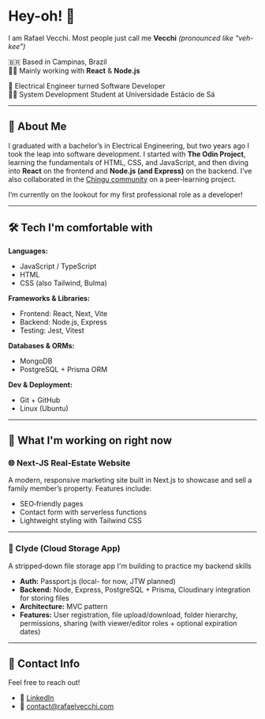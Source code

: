 # Hey-oh! 👋
I am Rafael Vecchi. Most people just call me **Vecchi** _(pronounced like "veh-kee")_

🇧🇷 Based in Campinas, Brazil   
👨‍💻 Mainly working with **React** & **Node.js**  

👷 Electrical Engineer turned Software Developer  
👨‍🎓 System Development Student at Universidade Estácio de Sá

---

## 🚀 About Me

I graduated with a bachelor’s in Electrical Engineering, but two years ago I took the leap into software development. I started with **The Odin Project**, learning the fundamentals of HTML, CSS, and JavaScript, and then diving into **React** on the frontend and **Node.js (and Express)** on the backend. I’ve also collaborated in the [Chingu community](https://www.chingu.io/) on a peer‑learning project.

I’m currently on the lookout for my first professional role as a developer!

---

## 🛠️ Tech I'm comfortable with

**Languages:**  
- JavaScript / TypeScript  
- HTML
- CSS (also Tailwind, Bulma)  

**Frameworks & Libraries:**  
- Frontend: React, Next, Vite  
- Backend: Node.js, Express  
- Testing: Jest, Vitest  

**Databases & ORMs:**  
- MongoDB   
- PostgreSQL + Prisma ORM  

**Dev & Deployment:**  
- Git + GitHub  
- Linux (Ubuntu)   

---

## 📂 What I'm working on right now

### 🌐 Next‑JS Real‑Estate Website
A modern, responsive marketing site built in Next.js to showcase and sell a family member’s property. Features include:
- SEO‑friendly pages  
- Contact form with serverless functions  
- Lightweight styling with Tailwind CSS  

---

### 📁 Clyde (Cloud Storage App)  
A stripped‑down file storage app I'm building to practice my backend skills  
- **Auth:** Passport.js (local- for now, JTW planned)  
- **Backend:** Node, Express, PostgreSQL + Prisma, Cloudinary integration for storing files  
- **Architecture:** MVC pattern  
- **Features:** User registration, file upload/download, folder hierarchy, permissions, sharing (with viewer/editor roles + optional expiration dates) 

---
## 🤝 Contact Info

Feel free to reach out!

- 🔗 [LinkedIn](https://www.linkedin.com/in/rafaelvecchisilva/)  
- 📧 contact@rafaelvecchi.com  

<!--
**VecchiR/VecchiR** is a ✨ _special_ ✨ repository because its `README.md` (this file) appears on your GitHub profile.

Here are some ideas to get you started:

- 🔭 I’m currently working on ...
- 🌱 I’m currently learning ...
- 👯 I’m looking to collaborate on ...
- 🤔 I’m looking for help with ...
- 💬 Ask me about ...
- 📫 How to reach me: ...
- 😄 Pronouns: ...
- ⚡ Fun fact: ...
-->
